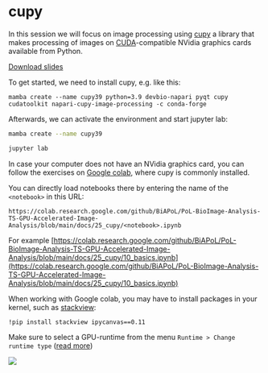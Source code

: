 # cupy
In this session we will focus on image processing using [cupy](https://docs.cupy.dev/) a library that makes processing of images on [CUDA](https://developer.nvidia.com/cuda-toolkit)-compatible NVidia graphics cards available from Python.

[Download slides](https://github.com/BiAPoL/PoL-BioImage-Analysis-TS-GPU-Accelerated-Image-Analysis/tree/main/docs/25_cupy/cupy.pdf)

To get started, we need to install cupy, e.g. like this:
```
mamba create --name cupy39 python=3.9 devbio-napari pyqt cupy cudatoolkit napari-cupy-image-processing -c conda-forge
```

Afterwards, we can activate the environment and start jupyter lab:
```bash
mamba create --name cupy39
```

```bash
jupyter lab
```

In case your computer does not have an NVidia graphics card, you can follow the exercises on [Google colab](https://colab.research.google.com/?utm_source=scs-index), where cupy is commonly installed. 

You can directly load notebooks there by entering the name of the `<notebook>` in this URL:
```
https://colab.research.google.com/github/BiAPoL/PoL-BioImage-Analysis-TS-GPU-Accelerated-Image-Analysis/blob/main/docs/25_cupy/<notebook>.ipynb
```

For example [https://colab.research.google.com/github/BiAPoL/PoL-BioImage-Analysis-TS-GPU-Accelerated-Image-Analysis/blob/main/docs/25_cupy/10_basics.ipynb](https://colab.research.google.com/github/BiAPoL/PoL-BioImage-Analysis-TS-GPU-Accelerated-Image-Analysis/blob/main/docs/25_cupy/10_basics.ipynb)

When working with Google colab, you may have to install packages in your kernel, such as [stackview](https://github.com/haesleinhuepf/stackview):

```
!pip install stackview ipycanvas==0.11
```

Make sure to select a GPU-runtime from the menu `Runtime > Change runtime type` ([read more](https://biapol.github.io/blog/robert_haase/cupy_cucim/readme.html))

![](colab_runtime.png)

